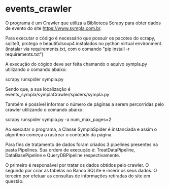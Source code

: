 # events_crawler


O programa é um Crawler que utiliza a Biblioteca Scrapy para obter dados de evento do site https://www.sympla.com.br.

Para executar o código é necessário que possuir os pacotes do scrapy, sqlite3, protego e beautifulsoup4 instalados no python virtual environment. (instalar via requirements.txt, com o comando "pip install -r requirements.txt")

A execução do cógido deve ser feita chamando o aquivo sympla.py utilizando o comando abaixo:

scrapy runspider sympla.py

Sendo que, a sua localização é events_sympla/symplaCrawler/spiders/sympla.py

Também é possível informar o número de páginas a serem percorridas pelo crawler utilizando o comando abaixo:

scrapy runspider sympla.py -a num_max_pages=2

Ao executar o programa, a Classe SymplaSpider é instanciada e assim o algoritmo começa a rastrear o conteúdo da página.

Para fins de tratamento de dados foram criados 3 pipelines presentes na pasta Pipelines. Sua ordem de execução é: TreatDataPipeline, DataBasePipeline e QueryDBPipeline respectivamente.

O primeiro é responsável por tratar os dados obtidos pelo crawler. O segundo por criar as tabelas no Banco SQLite e inserir os seus dados. O terceiro por efetuar as consultas de informações retiradas do site em questão.
